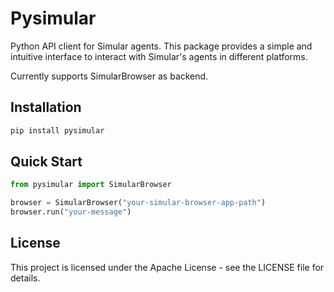 # Pysimular

Python API client for Simular agents. This package provides a simple and intuitive interface to interact with Simular's agents in different platforms.

Currently supports SimularBrowser as backend.

## Installation

```bash
pip install pysimular
```

## Quick Start

```python
from pysimular import SimularBrowser

browser = SimularBrowser("your-simular-browser-app-path")
browser.run("your-message")
```

## License

This project is licensed under the Apache License - see the LICENSE file for details.
